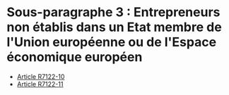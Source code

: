 # Sous-paragraphe 3 : Entrepreneurs non établis dans un Etat membre de l'Union européenne ou de l'Espace économique européen

* [Article R7122-10](./LEGIARTI000024501110.md)
* [Article R7122-11](./LEGIARTI000024501098.md)
